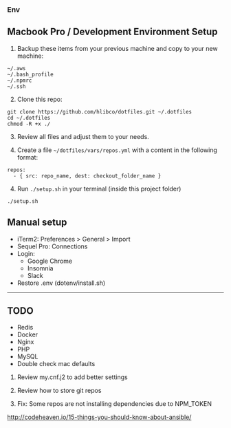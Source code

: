 ### Env

Macbook Pro / Development Environment Setup
---

1. Backup these items from your previous machine and copy to your new machine:

```
~/.aws
~/.bash_profile
~/.npmrc
~/.ssh
```

2. Clone this repo:

```
git clone https://github.com/hlibco/dotfiles.git ~/.dotfiles
cd ~/.dotfiles
chmod -R +x ./
```

3. Review all files and adjust them to your needs.

4. Create a file `~/dotfiles/vars/repos.yml` with a content in the following format:

```
repos:
  - { src: repo_name, dest: checkout_folder_name }
````

4. Run `./setup.sh` in your terminal (inside this project folder)

```
./setup.sh
```


## Manual setup

- iTerm2: Preferences > General > Import
- Sequel Pro: Connections
- Login:
  - Google Chrome
  - Insomnia
  - Slack
- Restore .env (dotenv/install.sh)

---

## TODO

- Redis
- Docker
 - Nginx
 - PHP
 - MySQL
- Double check mac defaults


1. Review my.cnf.j2 to add better settings

2. Review how to store git repos

3. Fix: Some repos are not installing dependencies due to NPM_TOKEN

http://codeheaven.io/15-things-you-should-know-about-ansible/
